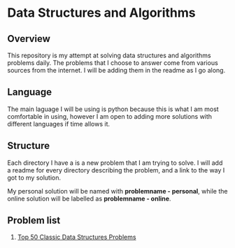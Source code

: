 # Data Structures and Algorithms

## Overview

This repository is my attempt at solving data structures and algorithms problems daily. The problems that I choose to answer come from various sources from the internet. I will be adding them in the readme as I go along. 

## Language

The main laguage I will be using is python because this is what I am most comfortable in using, however I am open to adding more solutions with different languages if time allows it.

## Structure

Each directory I have a is a new problem that I am trying to solve. I will add a readme for every directory describing the problem, and a link to the way I got to my solution. 

My personal solution will be named with **problemname - personal**, while the online solution will be labelled as **problemname - online**. 

## Problem list
1. [Top 50 Classic Data Structures Problems](https://medium.com/techie-delight/top-50-classic-data-structures-problems-2a2f68ba924c)